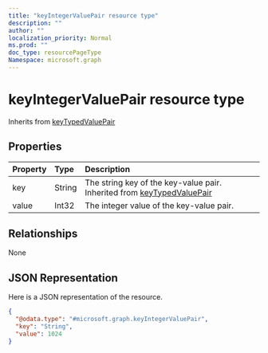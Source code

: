 ```yaml
---
title: "keyIntegerValuePair resource type"
description: ""
author: ""
localization_priority: Normal
ms.prod: ""
doc_type: resourcePageType
Namespace: microsoft.graph
---
```



# keyIntegerValuePair resource type




Inherits from [keyTypedValuePair](../resources/keyTypedValuePair.md)

## Properties
|Property|Type|Description|
|:---|:---|:---|
|key|String|The string key of the key-value pair. Inherited from [keyTypedValuePair](../resources/keyTypedValuePair.md)|
|value|Int32|The integer value of the key-value pair.|

## Relationships
None

## JSON Representation
Here is a JSON representation of the resource.
<!-- {
  "blockType": "resource",
  "@odata.type": "microsoft.graph.keyIntegerValuePair"
}
-->
``` json
{
  "@odata.type": "#microsoft.graph.keyIntegerValuePair",
  "key": "String",
  "value": 1024
}
```


